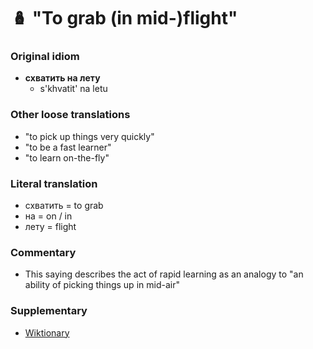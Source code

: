 # 🪆 "To grab (in mid-)flight"

### Original idiom

* **схватить на лету**
  * s'khvatit' na letu

### Other loose translations

* "to pick up things very quickly"
* "to be a fast learner"
* "to learn on-the-fly"

### Literal translation

* схватить = to grab
* на = on / in
* лету = flight

### Commentary

* This saying describes the act of rapid learning as an analogy to "an ability of picking things up in mid-air"

### Supplementary

* [Wiktionary](https://en.m.wiktionary.org/wiki/%D1%81%D1%85%D0%B2%D0%B0%D1%82%D0%B8%D1%82%D1%8C#Russian)

